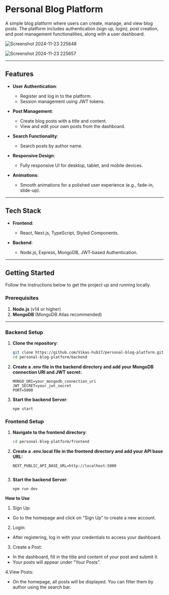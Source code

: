 # Personal Blog Platform

A simple blog platform where users can create, manage, and view blog posts. The platform includes authentication (sign up, login), post creation, and post management functionalities, along with a user dashboard.

![Screenshot 2024-11-23 225648](https://github.com/user-attachments/assets/866b5b43-ee4c-48ea-8b54-f24fab7a6568)

![Screenshot 2024-11-23 225657](https://github.com/user-attachments/assets/e94bd122-525b-438a-a19b-aec5d67a822d)

---

## Features

- **User Authentication**: 
  - Register and log in to the platform.
  - Session management using JWT tokens.
  
- **Post Management**: 
  - Create blog posts with a title and content.
  - View and edit your own posts from the dashboard.

- **Search Functionality**: 
  - Search posts by author name.

- **Responsive Design**: 
  - Fully responsive UI for desktop, tablet, and mobile devices.

- **Animations**: 
  - Smooth animations for a polished user experience (e.g., fade-in, slide-up).

---

## Tech Stack

- **Frontend**: 
  - React, Next.js, TypeScript, Styled Components.
  
- **Backend**: 
  - Node.js, Express, MongoDB, JWT-based Authentication.

---

## Getting Started

Follow the instructions below to get the project up and running locally.

### Prerequisites

1. **Node.js** (v14 or higher)
2. **MongoDB** (MongoDB Atlas recommended)

---

### Backend Setup

1. **Clone the repository**:
   ```bash
   git clone https://github.com/Vikas-hub17/personal-blog-platform.git
   cd personal-blog-platform/backend
   
2. **Create a .env file in the backend directory and add your MongoDB connection URI and JWT secret:**
   ```
   MONGO_URI=your_mongodb_connection_uri
   JWT_SECRET=your_jwt_secret
   PORT=5000

4. **Start the backend Server**:
   ```
   npm start

### Frontend Setup

1. **Navigate to the frontend directory**:
   ```bash
   cd personal-blog-platform/frontend
   
2. **Create a .env.local file in the frontend directory and add your API base URL:**
   ```
   NEXT_PUBLIC_API_BASE_URL=http://localhost:5000


4. **Start the backend Server**:
   ```
   npm run dev

**How to Use**
1. Sign Up:

- Go to the homepage and click on "Sign Up" to create a new account.

2. Login:

- After registering, log in with your credentials to access your dashboard.

3. Create a Post:

- In the dashboard, fill in the title and content of your post and submit it.
- Your posts will appear under "Your Posts".

4.View Posts:

- On the homepage, all posts will be displayed. You can filter them by author using the search bar.




